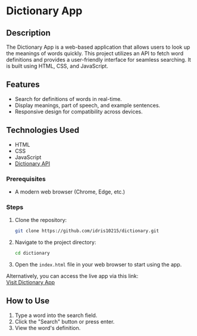 # Dictionary App

## Description
The Dictionary App is a web-based application that allows users to look up the meanings of words quickly. This project utilizes an API to fetch word definitions and provides a user-friendly interface for seamless searching. It is built using HTML, CSS, and JavaScript.

## Features
- Search for definitions of words in real-time.
- Display meanings, part of speech, and example sentences.
- Responsive design for compatibility across devices.

## Technologies Used
- HTML
- CSS
- JavaScript
- [Dictionary API](https://api.dictionaryapi.dev/api/v2/entries/en/) 
### Prerequisites
- A modern web browser (Chrome, Edge, etc.)

### Steps
1. Clone the repository:
    ```bash
    git clone https://github.com/idris10215/dictionary.git
    ```
2. Navigate to the project directory:
    ```bash
    cd dictionary
    ```
3. Open the `index.html` file in your web browser to start using the app.

Alternatively, you can access the live app via this link:  
[Visit Dictionary App](https://idris10215.github.io/dictionary/)

## How to Use
1. Type a word into the search field.
2. Click the "Search" button or press enter.
3. View the word's definition.

